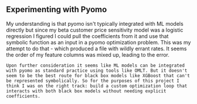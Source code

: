 ## Experimenting with Pyomo

My understanding is that pyomo isn't typically integrated with ML models directly but since my beta customer price sensitivity model was a logistic regression I figured I could pull the coefficients from it and use that symbolic function as an input in a pyomo optimization problem. This was my attempt to do that - which produced a file with wildly errant rates. It seems the order of my feature columns was mixed up, leading to the error.

`Upon further consideration it seems like ML models can be integrated with pyomo as standard practice using tools like OMLT. But it doesn't seem to be the best route for black box models like XGBoost that can't be represented symbolically. So for the purposes of this project I think I was on the right track: build a custom optimization loop that interacts with both black box models without needing explicit coefficients.`
